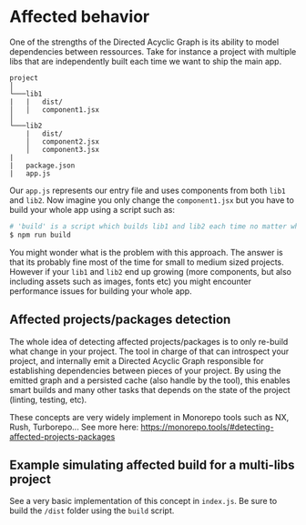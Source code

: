 # Affected behavior

One of the strengths of the Directed Acyclic Graph is its ability to model dependencies
between ressources. Take for instance a project with multiple libs that are independently 
built each time we want to ship the main app. 

```
project
│
└───lib1
|   |   dist/
│   │   component1.jsx
│   
└───lib2
    |   dist/
    │   component2.jsx
    │   component3.jsx
|
|   package.json    
|   app.js
```

Our `app.js` represents our entry file and uses components from both `lib1` and `lib2`.
Now imagine you only change the `component1.jsx` but you have to build your whole 
app using a script such as:

```bash
# 'build' is a script which builds lib1 and lib2 each time no matter what
$ npm run build 
```

You might wonder what is the problem with this approach. The answer is that
its probably fine most of the time for small to medium sized projects.
However if your `lib1` and `lib2` end up growing (more components, but also 
including assets such as images, fonts etc) you might encounter performance issues 
for building your whole app.

## Affected projects/packages detection

The whole idea of detecting affected projects/packages is to only re-build
what change in your project. The tool in charge of that can introspect your 
project, and internally emit a Directed Acyclic Graph responsible for establishing
dependencies between pieces of your project. By using the emitted graph 
and a persisted cache (also handle by the tool), this enables smart builds and
many other tasks that depends on the state of the project (linting, testing, etc).

These concepts are very widely implement in Monorepo tools such as NX, Rush, Turborepo...
See more here: https://monorepo.tools/#detecting-affected-projects-packages 


## Example simulating affected build for a multi-libs project

See a very basic implementation of this concept in `index.js`. Be sure to 
build the `/dist` folder using the `build` script.

